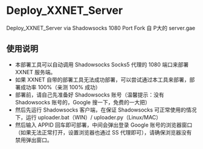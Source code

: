 # Deploy_XXNET_Server
Deploy_XXNET_Server via Shadowsocks 1080 Port
Fork 自 P大的 server.gae

## 使用说明
* 本部署工具可以自动调用 Shadowsocks Socks5 代理的 1080 端口来部署 XXNET 服务端。
* 如果 XXNET 自带的部署工具无法成功部署，可以尝试通过本工具来部署，部署成功率 100%（亲测 100% 成功）
* 部署前，请自己先准备好 Shadowsocks 账号（温馨提示：没有 Shadowsocks 账号的，Google 搜一下，免费的一大把）
* 然后先运行 Shadowsocks 客户端，在保证 Shadowsocks 可正常使用的情况下，运行 uploader.bat（WIN）/ uploader.py（Linux/MAC）
* 然后输入 APPID 回车即可部署，中间会弹出登录 Google 账号的浏览器窗口（如果无法正常打开，设置浏览器也通过 SS 代理即可），请确保浏览器没有禁用弹出窗口。
